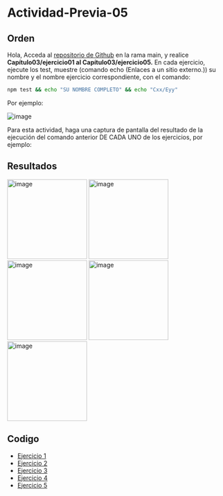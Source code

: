 # Actividad-Previa-05

## Orden
Hola,
Acceda al [repositorio de Github](https://github.com/DAWMFIEC/DAWM)
 en la rama main, y realice **Capítulo03/ejercicio01 al Capítulo03/ejercicio05.** 
En cada ejercicio, ejecute los test, muestre (comando echo (Enlaces a un sitio externo.)) su nombre y el nombre ejercicio correspondiente, con el comando: 
```bash
npm test && echo "SU NOMBRE COMPLETO" && echo "Cxx/Eyy"
```
Por ejemplo:

![image](https://github.com/user-attachments/assets/2ff34391-06da-4f34-beae-c7994a975f80)


Para esta actividad, haga una captura de pantalla del resultado de la ejecución del comando anterior DE CADA UNO de los ejercicios, por ejemplo:

## Resultados

<img width="184" alt="image" src="https://github.com/user-attachments/assets/2d70a081-5c97-45cc-b86a-3d2e0eeff7df">
<img width="184" alt="image" src="https://github.com/user-attachments/assets/b26ae8b2-7e84-481c-a53f-7ccd28e154fe">
<img width="184" alt="image" src="https://github.com/user-attachments/assets/6c47a4de-4855-48fe-a169-38bcb3e3afe5">
<img width="184" alt="image" src="https://github.com/user-attachments/assets/944765ba-7321-407c-8e69-2d1d868ab14c">
<img width="184" alt="image" src="https://github.com/user-attachments/assets/65929469-f21e-4189-9092-659a29fd4e03">


## Codigo
-  [Ejercicio 1](https://github.com/Desarrollo-Aplicaciones-Web-y-Moviles/Actividad-Previa-05/tree/main/C03E01)
-  [Ejercicio 2](https://github.com/Desarrollo-Aplicaciones-Web-y-Moviles/Actividad-Previa-05/tree/main/C03E02)
-  [Ejercicio 3](https://github.com/Desarrollo-Aplicaciones-Web-y-Moviles/Actividad-Previa-05/tree/main/C03E03)
-  [Ejercicio 4](https://github.com/Desarrollo-Aplicaciones-Web-y-Moviles/Actividad-Previa-05/tree/main/C03E04)
-  [Ejercicio 5](https://github.com/Desarrollo-Aplicaciones-Web-y-Moviles/Actividad-Previa-05/tree/main/C03E05)
